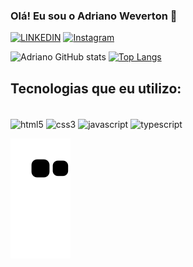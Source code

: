 ### Olá! Eu sou o Adriano Weverton 🖖

[![LINKEDIN](https://img.shields.io/badge/LinkedIn-0077B5?style=for-the-badge&logo=linkedin&logoColor=white)](https://www.linkedin.com/in/adriano-weverton-lara-701b7b227/)
[![Instagram](https://img.shields.io/badge/Instagram-E4405F?style=for-the-badge&logo=instagram&logoColor=white)](https://www.instagram.com/adriano_weverton/)


![Adriano GitHub stats](https://github-readme-stats.vercel.app/api?username=AdrianoWeverton&show_icons=true&theme=dracula)
[![Top Langs](https://github-readme-stats.vercel.app/api/top-langs/?username=AdrianoWeverton&layout=compact)](https://github.com/AdrianoWeverton/github-readme-stats)




## Tecnologias que eu utilizo:

<div style="display: inline_block"><br/>
  <img align="center" alt="html5" src="https://img.shields.io/badge/HTML5-E34F26?style=for-the-badge&logo=html5&logoColor=white">
  <img align="center" alt="css3" src="https://img.shields.io/badge/CSS3-1572B6?style=for-the-badge&logo=css3&logoColor=white">
  <img align="center" alt="javascript" src="https://img.shields.io/badge/JavaScript-F7DF1E?style=for-the-badge&logo=javascript&logoColor=black">
  <img align="center" alt="typescript" src="https://img.shields.io/badge/TypeScript-007ACC?style=for-the-badge&logo=typescript&logoColor=white">
</div>

![Snake animation](https://github.com/AdrianoWeverton/AdrianoWeverton/blob/output/github-contribution-grid-snake.svg)
